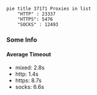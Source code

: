 
```mermaid
pie title 37171 Proxies in list
    "HTTP" : 23337
    "HTTPS": 5476
    "SOCKS" : 12493
```

### Some Info
#### Average Timeout

- mixed: 2.8s
- http: 1.4s
- https: 8.7s
- socks: 6.6s